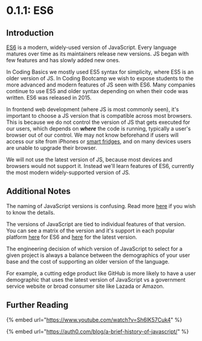 # 0.1.1: ES6

## Introduction

[ES6](https://www.w3schools.com/js/js_es6.asp) is a modern, widely-used version of JavaScript. Every language matures over time as its maintainers release new versions. JS began with few features and has slowly added new ones.

In Coding Basics we mostly used ES5 syntax for simplicity, where ES5 is an older version of JS. In Coding Bootcamp we wish to expose students to the more advanced and modern features of JS seen with ES6. Many companies continue to use ES5 and older syntax depending on when their code was written. ES6 was released in 2015.

In frontend web development \(where JS is most commonly seen\), it's important to choose a JS version that is compatible across most browsers. This is because we do not control the version of JS that gets executed for our users, which depends on _**where**_ the code is running, typically a user's browser out of our control. We may not know beforehand if users will access our site from iPhones or [smart fridges](https://www.theguardian.com/technology/2019/aug/13/teen-smart-fridge-twitter-grounded), and on many devices users are unable to upgrade their browser.

We will not use the latest version of JS, because most devices and browsers would not support it. Instead we'll learn features of ES6, currently the most modern widely-supported version of JS.

## Additional Notes

The naming of JavaScript versions is confusing. Read more [here](https://flaviocopes.com/ecmascript/) if you wish to know the details.

The versions of JavaScript are tied to individual features of that version. You can see a matrix of the version and it's support in each popular platform [here](https://kangax.github.io/compat-table/es6/) for ES6 and [here](https://kangax.github.io/compat-table/esnext/) for the latest version.

The engineering decision of which version of JavaScript to select for a given project is always a balance between the demographics of your user base and the cost of supporting an older version of the language.

For example, a cutting edge product like GitHub is more likely to have a user demographic that uses the latest version of JavaScript vs a government service website or broad consumer site like Lazada or Amazon.

## Further Reading

{% embed url="https://www.youtube.com/watch?v=Sh6lK57Cuk4" %}

{% embed url="https://auth0.com/blog/a-brief-history-of-javascript/" %}
